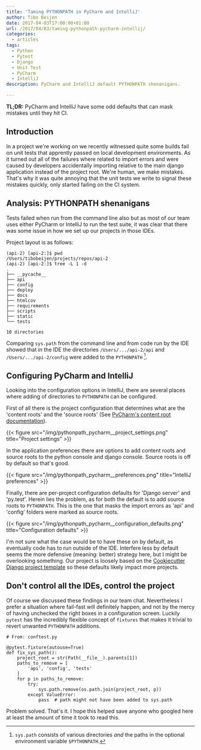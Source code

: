 ```yaml
---
title: 'Taming PYTHONPATH in PyCharm and IntelliJ'
author: Tibo Beijen
date: 2017-04-03T17:00:00+01:00
url: /2017/04/03/taming-pythonpath-pycharm-intellij/
categories:
  - articles
tags:
  - Python
  - Pytest
  - Django
  - Unit Test
  - PyCharm
  - IntelliJ
description: PyCharm and IntelliJ default PYTHONPATH shenanigans. 

---
```

**TL;DR:** PyCharm and IntelliJ have some odd defaults that can mask mistakes until they hit CI.

## Introduction

In a project we're working on we recently witnessed quite some builds fail on unit tests that apprently passed on local development environments. As it turned out all of the failures where related to import errors and were caused by developers accidentally importing relative to the main django application instead of the project root. We're human, we make mistakes. That's why it was quite annoying that the unit tests we write to signal these mistakes quickly, only started failing on the CI system.

## Analysis: PYTHONPATH shenanigans

Tests failed when run from the command line also but as most of our team uses either PyCharm or IntelliJ to run the test suite, it was clear that there was some issue in how we set up our projects in those IDEs.

Project layout is as follows:
```
(api-2) [api-2:]$ pwd
/Users/tibobeijen/projects/repos/api-2
(api-2) [api-2:]$ tree -L 1 -d
.
├── __pycache__
├── api
├── config
├── deploy
├── docs
├── htmlcov
├── requirements
├── scripts
├── static
└── tests

10 directories
```
Comparing ``sys.path`` from the command line and from code run by the IDE showed that in the IDE the directories ``/Users/.../api-2/api`` and ``/Users/.../api-2/config`` were added to the ``PYTHONPATH`` [^footnote_pythonpath].

## Configuring PyCharm and IntelliJ

Looking into the configuration options in IntelliJ, there are several places where adding of directories to ``PYTHONPATH`` can be configured. 

First of all there is the project configuration that determines what are the 'content roots' and the 'source roots' (See [PyCharm's content root documentation](https://www.jetbrains.com/help/pycharm/2016.3/content-root.html)).

{{< figure src="/img/pythonpath_pycharm__project_settings.png" title="Project settings" >}}

In the application preferences there are options to add content roots and source roots to the python console and django console. Source roots is off by default so that's good.

{{< figure src="/img/pythonpath_pycharm__preferences.png" title="IntelliJ preferences" >}}

Finally, there are per-project configuration defaults for 'Django server' and 'py.test'. Herein lies the problem, as for both the default is to add source roots to ``PYTHONPATH``. This is the one that masks the import errors as 'api' and 'config' folders were marked as source roots.

{{< figure src="/img/pythonpath_pycharm__configuration_defaults.png" title="Configuration defaults" >}}

I'm not sure what the case would be to have these on by default, as eventually code has to run outside of the IDE. Interfere less by default seems the more defensive (meaning: better) strategy here, but I might be overlooking something. Our project is loosely based on the [Cookiecutter Django project template](https://github.com/pydanny/cookiecutter-django/tree/master/%7B%7Bcookiecutter.project_slug%7D%7D) so these defaults likely impact more projects.

## Don't control all the IDEs, control the project
Of course we discussed these findings in our team chat. Nevertheless I prefer a situation where fail-fast will definitely happen, and not by the mercy of having unchecked the right boxes in a configuration screen. Luckily ``pytest`` has the incredibly flexible concept of ``fixtures`` that makes it trivial to revert unwanted ``PYTHONPATH`` additions.

```
# From: conftest.py

@pytest.fixture(autouse=True)
def fix_sys_path():
    project_root = str(Path(__file__).parents[1])
    paths_to_remove = [
        'api', 'config', 'tests'
    ]
    for p in paths_to_remove:
        try:
            sys.path.remove(os.path.join(project_root, p))
        except ValueError:
            pass  # path might not have been added to sys.path
```

Problem solved. That's it. I hope this helped save anyone who googled here at least the amount of time it took to read this. 

 [^footnote_pythonpath]: ``sys.path`` consists of various directories _and_ the paths in the optional environment variable ``$PYTHONPATH``.
